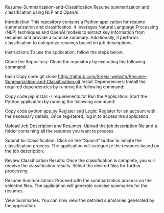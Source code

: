 Resume-Summarization-and-Classification
Resume summarization and classification using NLP and OpenAI.

Introduction
This repository contains a Python application for resume summarization and classification. It leverages Natural Language Processing (NLP) techniques and OpenAI models to extract key information from resumes and provide a concise summary. Additionally, it performs classification to categorize resumes based on job descriptions.

Instructions
To use the application, follow the steps below:

Clone the Repository: Clone the repository by executing the following command:

bash
Copy code
git clone https://github.com/Sreeja-website/Resume-Summarization-and-Classification.git
Install Dependencies: Install the required dependencies by running the following command:

Copy code
pip install -r requirements.txt
Run the Application: Start the Python application by running the following command:

Copy code
python app.py
Register and Login: Register for an account with the necessary details. Once registered, log in to access the application.

Upload Job Description and Resumes: Upload the job description file and a folder containing all the resumes you want to process.

Submit for Classification: Click on the "Submit" button to initiate the classification process. The application will categorize the resumes based on the job description.

Review Classification Results: Once the classification is complete, you will receive the classification results. Select the desired files for further processing.

Resume Summarization: Proceed with the summarization process on the selected files. The application will generate concise summaries for the resumes.

View Summaries: You can now view the detailed summaries generated by the application.



